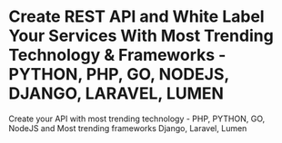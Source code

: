 # Create REST API and White Label Your Services With Most Trending Technology & Frameworks - PYTHON, PHP, GO, NODEJS, DJANGO, LARAVEL, LUMEN
Create your API with most trending technology - PHP, PYTHON, GO, NodeJS and Most trending frameworks Django, Laravel, Lumen
